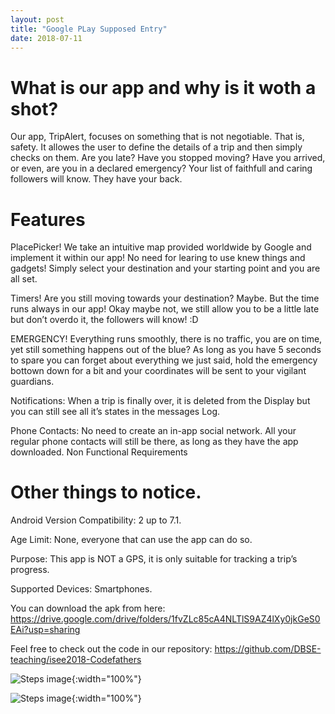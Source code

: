 ```yaml
---
layout: post
title: "Google PLay Supposed Entry"
date: 2018-07-11
---
```



#  What is our app and why is it woth a shot?

Our app, TripAlert, focuses on something that is not negotiable. That is, safety. It allowes the user to define the details of a trip and then simply checks on them.
Are you late? Have you stopped moving? Have you arrived, or even, are you in a declared emergency? Your list of faithfull and caring followers will know. They have your back. 



# Features

PlacePicker! We take an intuitive map provided worldwide by Google and implement it within our app! No need for learing to use knew things and gadgets! Simply select your destination and your starting point and you are all set.

Timers! Are you still moving towards your destination? Maybe. But the time runs always in our app! Okay maybe not, we still allow you to be a little late but don’t overdo it, the followers will know! :D 

EMERGENCY! Everything runs smoothly, there is no traffic, you are on time, yet still something happens out of the blue? As long as you have 5 seconds to spare you can forget about everything we just said, hold the emergency bottown down for a bit and your coordinates will be sent to your vigilant guardians. 

Notifications: When a trip is finally over, it is deleted from the Display but you can still see all it’s states in the messages Log. 

Phone Contacts: No need to create an in-app social network. All your regular phone contacts will still be there, as long as they have the app downloaded.
Non Functional Requirements

# Other things to notice.

Android Version Compatibility: 2 up to 7.1.

Age Limit: None, everyone that can use the app can do so.

Purpose: This app is NOT a GPS, it is only suitable for tracking a trip’s progress. 

Supported Devices: Smartphones.

You can download the apk from here:
https://drive.google.com/drive/folders/1fvZLc85cA4NLTlS9AZ4lXy0jkGeS0EAi?usp=sharing

Feel free to check out the code in our repository:
https://github.com/DBSE-teaching/isee2018-Codefathers


![Steps image]({{site.baseurl}}/images/reflections/g1.png  " "){:width="100%"}

![Steps image]({{site.baseurl}}/images/reflections/g2.png " "){:width="100%"}

